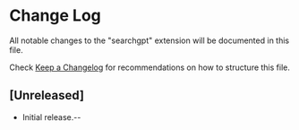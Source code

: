 # Change Log

All notable changes to the "searchgpt" extension will be documented in this file.

Check [Keep a Changelog](http://keepachangelog.com/) for recommendations on how to structure this file.

## [Unreleased]

- Initial release.--
